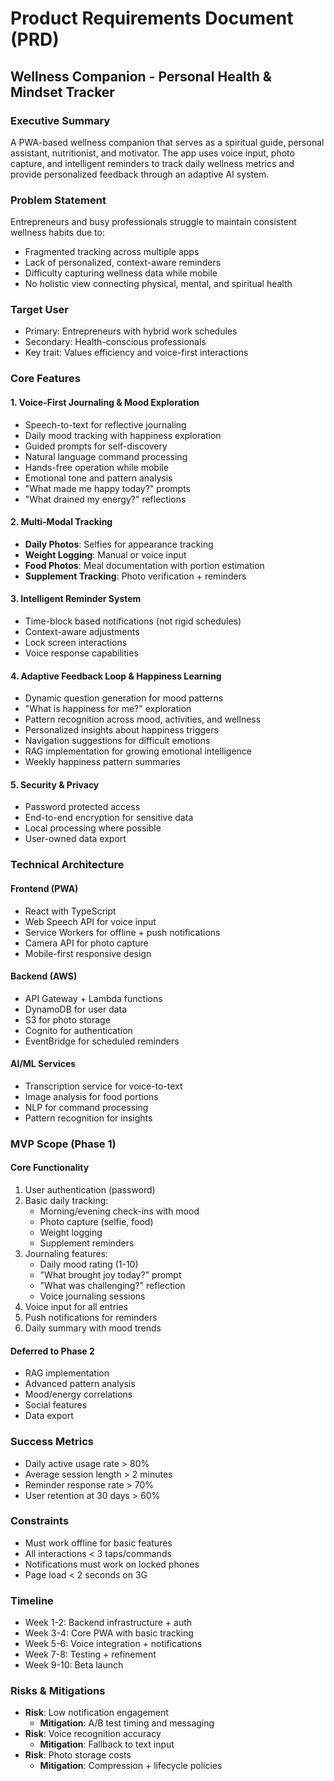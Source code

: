 # Product Requirements Document (PRD)
## Wellness Companion - Personal Health & Mindset Tracker

### Executive Summary
A PWA-based wellness companion that serves as a spiritual guide, personal assistant, nutritionist, and motivator. The app uses voice input, photo capture, and intelligent reminders to track daily wellness metrics and provide personalized feedback through an adaptive AI system.

### Problem Statement
Entrepreneurs and busy professionals struggle to maintain consistent wellness habits due to:
- Fragmented tracking across multiple apps
- Lack of personalized, context-aware reminders
- Difficulty capturing wellness data while mobile
- No holistic view connecting physical, mental, and spiritual health

### Target User
- Primary: Entrepreneurs with hybrid work schedules
- Secondary: Health-conscious professionals
- Key trait: Values efficiency and voice-first interactions

### Core Features

#### 1. Voice-First Journaling & Mood Exploration
- Speech-to-text for reflective journaling
- Daily mood tracking with happiness exploration
- Guided prompts for self-discovery
- Natural language command processing
- Hands-free operation while mobile
- Emotional tone and pattern analysis
- "What made me happy today?" prompts
- "What drained my energy?" reflections

#### 2. Multi-Modal Tracking
- **Daily Photos**: Selfies for appearance tracking
- **Weight Logging**: Manual or voice input
- **Food Photos**: Meal documentation with portion estimation
- **Supplement Tracking**: Photo verification + reminders

#### 3. Intelligent Reminder System
- Time-block based notifications (not rigid schedules)
- Context-aware adjustments
- Lock screen interactions
- Voice response capabilities

#### 4. Adaptive Feedback Loop & Happiness Learning
- Dynamic question generation for mood patterns
- "What is happiness for me?" exploration
- Pattern recognition across mood, activities, and wellness
- Personalized insights about happiness triggers
- Navigation suggestions for difficult emotions
- RAG implementation for growing emotional intelligence
- Weekly happiness pattern summaries

#### 5. Security & Privacy
- Password protected access
- End-to-end encryption for sensitive data
- Local processing where possible
- User-owned data export

### Technical Architecture

#### Frontend (PWA)
- React with TypeScript
- Web Speech API for voice input
- Service Workers for offline + push notifications
- Camera API for photo capture
- Mobile-first responsive design

#### Backend (AWS)
- API Gateway + Lambda functions
- DynamoDB for user data
- S3 for photo storage
- Cognito for authentication
- EventBridge for scheduled reminders

#### AI/ML Services
- Transcription service for voice-to-text
- Image analysis for food portions
- NLP for command processing
- Pattern recognition for insights

### MVP Scope (Phase 1)

#### Core Functionality
1. User authentication (password)
2. Basic daily tracking:
   - Morning/evening check-ins with mood
   - Photo capture (selfie, food)
   - Weight logging
   - Supplement reminders
3. Journaling features:
   - Daily mood rating (1-10)
   - "What brought joy today?" prompt
   - "What was challenging?" reflection
   - Voice journaling sessions
4. Voice input for all entries
5. Push notifications for reminders
6. Daily summary with mood trends

#### Deferred to Phase 2
- RAG implementation
- Advanced pattern analysis
- Mood/energy correlations
- Social features
- Data export

### Success Metrics
- Daily active usage rate > 80%
- Average session length > 2 minutes
- Reminder response rate > 70%
- User retention at 30 days > 60%

### Constraints
- Must work offline for basic features
- All interactions < 3 taps/commands
- Notifications must work on locked phones
- Page load < 2 seconds on 3G

### Timeline
- Week 1-2: Backend infrastructure + auth
- Week 3-4: Core PWA with basic tracking
- Week 5-6: Voice integration + notifications
- Week 7-8: Testing + refinement
- Week 9-10: Beta launch

### Risks & Mitigations
- **Risk**: Low notification engagement
  - **Mitigation**: A/B test timing and messaging
- **Risk**: Voice recognition accuracy
  - **Mitigation**: Fallback to text input
- **Risk**: Photo storage costs
  - **Mitigation**: Compression + lifecycle policies